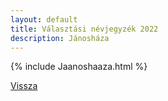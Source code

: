 ```yaml
---
layout: default
title: Választási névjegyzék 2022
description: Jánosháza
---
```


{% include Jaanoshaaza.html %}

[Vissza](./)